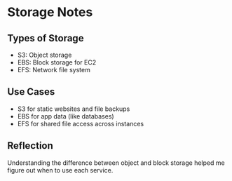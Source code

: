 # Storage Notes
## Types of Storage
* S3: Object storage
* EBS: Block storage for EC2
* EFS: Network file system
## Use Cases
* S3 for static websites and file backups
* EBS for app data (like databases)
* EFS for shared file access across instances
## Reflection
Understanding the difference between object and block storage helped me figure out when to use each service.
